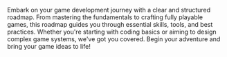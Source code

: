 Embark on your game development journey with a clear and structured roadmap. From mastering the fundamentals to crafting fully playable games, this roadmap guides you through essential skills, tools, and best practices. Whether you're starting with coding basics or aiming to design complex game systems, we've got you covered. Begin your adventure and bring your game ideas to life!
